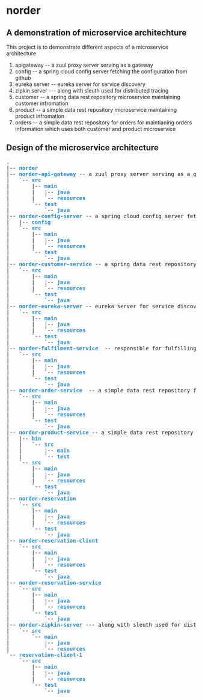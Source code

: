 <h1>norder </h1>

<h2>A demonstration of microservice architechture</h2>


This project is to demonstrate different aspects of a microservice architecture 

1. apigateway -- a zuul proxy server serving as a gateway
2. config -- a spring cloud config server fetching the configuration from  github
3. eureka server -- eureka server for service discovery 
4. zipkin server --- along with sleuth used for distributed tracing 
5. customer -- a spring data rest repository microservice maintaining customer infromation 
6. product -- a simple data rest repository microservice maintaining product infromation 
7. orders  -- a simple data rest repository for orders for maintianing orders information which uses  both customer and product microservice

<h2>Design of the microservice architecture</h2>

<pre><font color="#268BD2"><b>.</b></font>
|-- <font color="#268BD2"><b>norder</b></font>
|-- <font color="#268BD2"><b>norder-api-gateway</b></font> -- a zuul proxy server serving as a gateway
|   `-- <font color="#268BD2"><b>src</b></font>
|       |-- <font color="#268BD2"><b>main</b></font>
|       |   |-- <font color="#268BD2"><b>java</b></font>
|       |   `-- <font color="#268BD2"><b>resources</b></font>
|       `-- <font color="#268BD2"><b>test</b></font>
|           `-- <font color="#268BD2"><b>java</b></font>
|-- <font color="#268BD2"><b>norder-config-server</b></font> -- a spring cloud config server fetching the configuration from  github
|   |-- <font color="#268BD2"><b>config</b></font>
|   `-- <font color="#268BD2"><b>src</b></font>
|       |-- <font color="#268BD2"><b>main</b></font>
|       |   |-- <font color="#268BD2"><b>java</b></font>
|       |   `-- <font color="#268BD2"><b>resources</b></font>
|       `-- <font color="#268BD2"><b>test</b></font>
|           `-- <font color="#268BD2"><b>java</b></font>
|-- <font color="#268BD2"><b>norder-customer-service</b></font> -- a spring data rest repository microservice maintaining customer infromation
|   `-- <font color="#268BD2"><b>src</b></font>
|       |-- <font color="#268BD2"><b>main</b></font>
|       |   |-- <font color="#268BD2"><b>java</b></font>
|       |   `-- <font color="#268BD2"><b>resources</b></font>
|       `-- <font color="#268BD2"><b>test</b></font>
|           `-- <font color="#268BD2"><b>java</b></font>
|-- <font color="#268BD2"><b>norder-eureka-server</b></font> -- eureka server for service discovery 
|   `-- <font color="#268BD2"><b>src</b></font>
|       |-- <font color="#268BD2"><b>main</b></font>
|       |   |-- <font color="#268BD2"><b>java</b></font>
|       |   `-- <font color="#268BD2"><b>resources</b></font>
|       `-- <font color="#268BD2"><b>test</b></font>
|           `-- <font color="#268BD2"><b>java</b></font>
|-- <font color="#268BD2"><b>norder-fulfilment-service</b></font>  -- responsible for fulfilling an order 
|   `-- <font color="#268BD2"><b>src</b></font>
|       |-- <font color="#268BD2"><b>main</b></font>
|       |   |-- <font color="#268BD2"><b>java</b></font>
|       |   `-- <font color="#268BD2"><b>resources</b></font>
|       `-- <font color="#268BD2"><b>test</b></font>
|           `-- <font color="#268BD2"><b>java</b></font>
|-- <font color="#268BD2"><b>norder-order-service</b></font>  -- a simple data rest repository for orders for maintianing orders information which uses  both customer and product microservice
|   `-- <font color="#268BD2"><b>src</b></font>
|       |-- <font color="#268BD2"><b>main</b></font>
|       |   |-- <font color="#268BD2"><b>java</b></font>
|       |   `-- <font color="#268BD2"><b>resources</b></font>
|       `-- <font color="#268BD2"><b>test</b></font>
|           `-- <font color="#268BD2"><b>java</b></font>
|-- <font color="#268BD2"><b>norder-product-service</b></font> -- a simple data rest repository microservice maintaining product infromation 
|   |-- <font color="#268BD2"><b>bin</b></font>
|   |   `-- <font color="#268BD2"><b>src</b></font>
|   |       |-- <font color="#268BD2"><b>main</b></font>
|   |       `-- <font color="#268BD2"><b>test</b></font>
|   `-- <font color="#268BD2"><b>src</b></font>
|       |-- <font color="#268BD2"><b>main</b></font>
|       |   |-- <font color="#268BD2"><b>java</b></font>
|       |   `-- <font color="#268BD2"><b>resources</b></font>
|       `-- <font color="#268BD2"><b>test</b></font>
|           `-- <font color="#268BD2"><b>java</b></font>
|-- <font color="#268BD2"><b>norder-reservation</b></font>
|   `-- <font color="#268BD2"><b>src</b></font>
|       |-- <font color="#268BD2"><b>main</b></font>
|       |   |-- <font color="#268BD2"><b>java</b></font>
|       |   `-- <font color="#268BD2"><b>resources</b></font>
|       `-- <font color="#268BD2"><b>test</b></font>
|           `-- <font color="#268BD2"><b>java</b></font>
|-- <font color="#268BD2"><b>norder-reservation-client</b></font>
|   `-- <font color="#268BD2"><b>src</b></font>
|       |-- <font color="#268BD2"><b>main</b></font>
|       |   |-- <font color="#268BD2"><b>java</b></font>
|       |   `-- <font color="#268BD2"><b>resources</b></font>
|       `-- <font color="#268BD2"><b>test</b></font>
|           `-- <font color="#268BD2"><b>java</b></font>
|-- <font color="#268BD2"><b>norder-reservation-service</b></font>
|   `-- <font color="#268BD2"><b>src</b></font>
|       |-- <font color="#268BD2"><b>main</b></font>
|       |   |-- <font color="#268BD2"><b>java</b></font>
|       |   `-- <font color="#268BD2"><b>resources</b></font>
|       `-- <font color="#268BD2"><b>test</b></font>
|           `-- <font color="#268BD2"><b>java</b></font>
|-- <font color="#268BD2"><b>norder-zipkin-server</b></font> --- along with sleuth used for distributed tracing 
|   `-- <font color="#268BD2"><b>src</b></font>
|       `-- <font color="#268BD2"><b>main</b></font>
|           |-- <font color="#268BD2"><b>java</b></font>
|           `-- <font color="#268BD2"><b>resources</b></font>
`-- <font color="#268BD2"><b>reservation-client-1</b></font>
    `-- <font color="#268BD2"><b>src</b></font>
        |-- <font color="#268BD2"><b>main</b></font>
        |   |-- <font color="#268BD2"><b>java</b></font>
        |   `-- <font color="#268BD2"><b>resources</b></font>
        `-- <font color="#268BD2"><b>test</b></font>
            `-- <font color="#268BD2"><b>java</b></font>
</pre>
